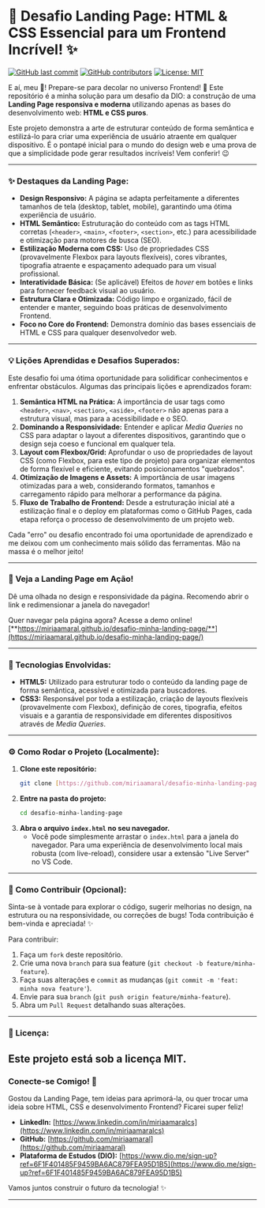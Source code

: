 # 🚀 Desafio Landing Page: HTML & CSS Essencial para um Frontend Incrível! ✨

[![GitHub last commit](https://img.shields.io/github/last-commit/miriaamaral/desafio-minha-landing-page)](https://github.com/miriaamaral/desafio-minha-landing-page/commits/main)
[![GitHub contributors](https://img.shields.io/github/contributors/miriaamaral/desafio-minha-landing-page)](https://github.com/miriaamaral/desafio-minha-landing-page/graphs/contributors)
[![License: MIT](https://img.shields.io/badge/License-MIT-yellow.svg)](https://opensource.org/licenses/MIT)

E aí, meu 🐙! Prepare-se para decolar no universo Frontend! 🌟 Este repositório é a minha solução para um desafio da DIO: a construção de uma **Landing Page responsiva e moderna** utilizando apenas as bases do desenvolvimento web: **HTML e CSS puros**.

Este projeto demonstra a arte de estruturar conteúdo de forma semântica e estilizá-lo para criar uma experiência de usuário atraente em qualquer dispositivo. É o pontapé inicial para o mundo do design web e uma prova de que a simplicidade pode gerar resultados incríveis! Vem conferir! 😉

---

### **✨ Destaques da Landing Page:**

* **Design Responsivo:** A página se adapta perfeitamente a diferentes tamanhos de tela (desktop, tablet, mobile), garantindo uma ótima experiência de usuário.
* **HTML Semântico:** Estruturação do conteúdo com as tags HTML corretas (`<header>`, `<main>`, `<footer>`, `<section>`, etc.) para acessibilidade e otimização para motores de busca (SEO).
* **Estilização Moderna com CSS:** Uso de propriedades CSS (provavelmente Flexbox para layouts flexíveis), cores vibrantes, tipografia atraente e espaçamento adequado para um visual profissional.
* **Interatividade Básica:** (Se aplicável) Efeitos de *hover* em botões e links para fornecer feedback visual ao usuário.
* **Estrutura Clara e Otimizada:** Código limpo e organizado, fácil de entender e manter, seguindo boas práticas de desenvolvimento Frontend.
* **Foco no Core do Frontend:** Demonstra domínio das bases essenciais de HTML e CSS para qualquer desenvolvedor web.

---

### **💡 Lições Aprendidas e Desafios Superados:**

Este desafio foi uma ótima oportunidade para solidificar conhecimentos e enfrentar obstáculos. Algumas das principais lições e aprendizados foram:

1.  **Semântica HTML na Prática:** A importância de usar tags como `<header>`, `<nav>`, `<section>`, `<aside>`, `<footer>` não apenas para a estrutura visual, mas para a acessibilidade e o SEO.
2.  **Dominando a Responsividade:** Entender e aplicar *Media Queries* no CSS para adaptar o layout a diferentes dispositivos, garantindo que o design seja coeso e funcional em qualquer tela.
3.  **Layout com Flexbox/Grid:** Aprofundar o uso de propriedades de layout CSS (como Flexbox, para este tipo de projeto) para organizar elementos de forma flexível e eficiente, evitando posicionamentos "quebrados".
4.  **Otimização de Imagens e Assets:** A importância de usar imagens otimizadas para a web, considerando formatos, tamanhos e carregamento rápido para melhorar a performance da página.
5.  **Fluxo de Trabalho de Frontend:** Desde a estruturação inicial até a estilização final e o deploy em plataformas como o GitHub Pages, cada etapa reforça o processo de desenvolvimento de um projeto web.

Cada "erro" ou desafio encontrado foi uma oportunidade de aprendizado e me deixou com um conhecimento mais sólido das ferramentas. Mão na massa é o melhor jeito!

---

### **📸 Veja a Landing Page em Ação!**

Dê uma olhada no design e responsividade da página. Recomendo abrir o link e redimensionar a janela do navegador!

Quer navegar pela página agora? Acesse a demo online!
[**https://miriaamaral.github.io/desafio-minha-landing-page/**](https://miriaamaral.github.io/desafio-minha-landing-page/)

---

### **🚀 Tecnologias Envolvidas:**

* **HTML5:** Utilizado para estruturar todo o conteúdo da landing page de forma semântica, acessível e otimizada para buscadores.
* **CSS3:** Responsável por toda a estilização, criação de layouts flexíveis (provavelmente com Flexbox), definição de cores, tipografia, efeitos visuais e a garantia de responsividade em diferentes dispositivos através de *Media Queries*.

---

### **⚙️ Como Rodar o Projeto (Localmente):**

1.  **Clone este repositório:**
    ```bash
    git clone [https://github.com/miriaamaral/desafio-minha-landing-page.git](https://github.com/miriaamaral/desafio-minha-landing-page.git)
    ```
2.  **Entre na pasta do projeto:**
    ```bash
    cd desafio-minha-landing-page
    ```
3.  **Abra o arquivo `index.html` no seu navegador.**
    * Você pode simplesmente arrastar o `index.html` para a janela do navegador. Para uma experiência de desenvolvimento local mais robusta (com live-reload), considere usar a extensão "Live Server" no VS Code.

---

### **🤝 Como Contribuir (Opcional):**

Sinta-se à vontade para explorar o código, sugerir melhorias no design, na estrutura ou na responsividade, ou correções de bugs! Toda contribuição é bem-vinda e apreciada! ✨

Para contribuir:

1.  Faça um `fork` deste repositório.
2.  Crie uma nova `branch` para sua feature (`git checkout -b feature/minha-feature`).
3.  Faça suas alterações e `commit` as mudanças (`git commit -m 'feat: minha nova feature'`).
4.  Envie para sua `branch` (`git push origin feature/minha-feature`).
5.  Abra um `Pull Request` detalhando suas alterações.

---

### **📝 Licença:**

Este projeto está sob a licença MIT. 
---

### **Conecte-se Comigo! 👋**

Gostou da Landing Page, tem ideias para aprimorá-la, ou quer trocar uma ideia sobre HTML, CSS e desenvolvimento Frontend? Ficarei super feliz!

* **LinkedIn:** [https://www.linkedin.com/in/miriaamaralcs](https://www.linkedin.com/in/miriaamaralcs)
* **GitHub:** [https://github.com/miriaamaral](https://github.com/miriaamaral)
* **Plataforma de Estudos (DIO):** [https://www.dio.me/sign-up?ref=6F1F401485F9459BA6AC879FEA95D1B5](https://www.dio.me/sign-up?ref=6F1F401485F9459BA6AC879FEA95D1B5)

Vamos juntos construir o futuro da tecnologia! ✨

---
